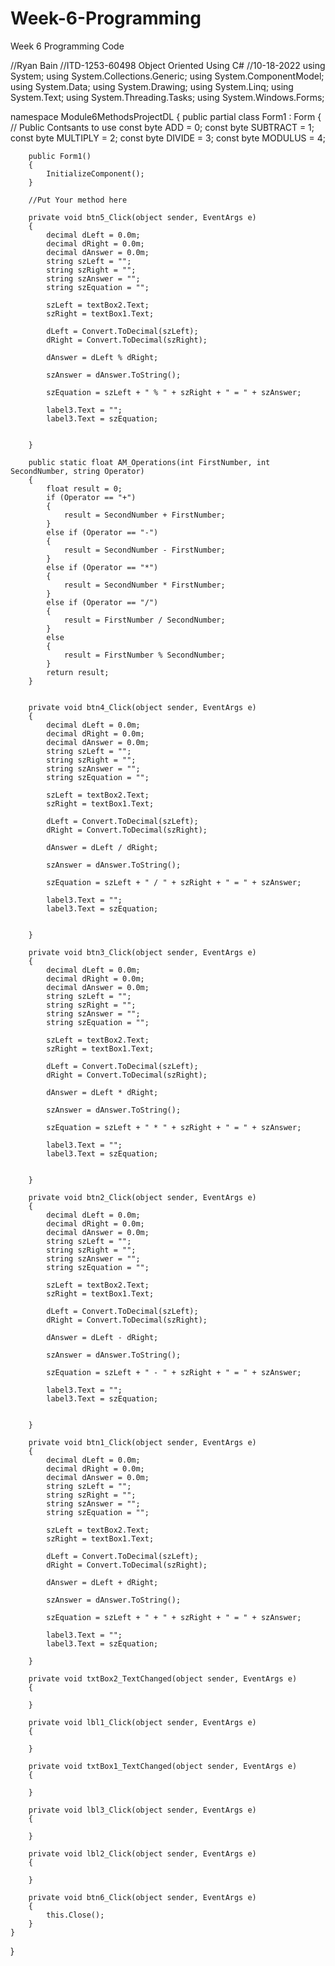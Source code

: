 # Week-6-Programming
Week 6 Programming Code

//Ryan Bain
//ITD-1253-60498 Object Oriented Using C#
//10-18-2022
using System;
using System.Collections.Generic;
using System.ComponentModel;
using System.Data;
using System.Drawing;
using System.Linq;
using System.Text;
using System.Threading.Tasks;
using System.Windows.Forms;

namespace Module6MethodsProjectDL
{
    public partial class Form1 : Form
    {
        // Public Contsants to use
        const byte ADD = 0;
        const byte SUBTRACT = 1;
        const byte MULTIPLY = 2;
        const byte DIVIDE = 3;
        const byte MODULUS = 4;

        public Form1()
        {
            InitializeComponent();
        }

        //Put Your method here

        private void btn5_Click(object sender, EventArgs e)
        {
            decimal dLeft = 0.0m;
            decimal dRight = 0.0m;
            decimal dAnswer = 0.0m;
            string szLeft = "";
            string szRight = "";
            string szAnswer = "";
            string szEquation = "";

            szLeft = textBox2.Text;
            szRight = textBox1.Text;

            dLeft = Convert.ToDecimal(szLeft);
            dRight = Convert.ToDecimal(szRight);

            dAnswer = dLeft % dRight;

            szAnswer = dAnswer.ToString();

            szEquation = szLeft + " % " + szRight + " = " + szAnswer;

            label3.Text = "";
            label3.Text = szEquation;


        }

        public static float AM_Operations(int FirstNumber, int SecondNumber, string Operator)
        {
            float result = 0;
            if (Operator == "+")
            {
                result = SecondNumber + FirstNumber;
            }
            else if (Operator == "-")
            {
                result = SecondNumber - FirstNumber;
            }
            else if (Operator == "*")
            {
                result = SecondNumber * FirstNumber;
            }
            else if (Operator == "/")
            {
                result = FirstNumber / SecondNumber;
            }
            else
            {
                result = FirstNumber % SecondNumber;
            }
            return result;
        }


        private void btn4_Click(object sender, EventArgs e)
        {
            decimal dLeft = 0.0m;
            decimal dRight = 0.0m;
            decimal dAnswer = 0.0m;
            string szLeft = "";
            string szRight = "";
            string szAnswer = "";
            string szEquation = "";

            szLeft = textBox2.Text;
            szRight = textBox1.Text;

            dLeft = Convert.ToDecimal(szLeft);
            dRight = Convert.ToDecimal(szRight);

            dAnswer = dLeft / dRight;

            szAnswer = dAnswer.ToString();

            szEquation = szLeft + " / " + szRight + " = " + szAnswer;

            label3.Text = "";
            label3.Text = szEquation;


        }

        private void btn3_Click(object sender, EventArgs e)
        {
            decimal dLeft = 0.0m;
            decimal dRight = 0.0m;
            decimal dAnswer = 0.0m;
            string szLeft = "";
            string szRight = "";
            string szAnswer = "";
            string szEquation = "";

            szLeft = textBox2.Text;
            szRight = textBox1.Text;

            dLeft = Convert.ToDecimal(szLeft);
            dRight = Convert.ToDecimal(szRight);

            dAnswer = dLeft * dRight;

            szAnswer = dAnswer.ToString();

            szEquation = szLeft + " * " + szRight + " = " + szAnswer;

            label3.Text = "";
            label3.Text = szEquation;


        }

        private void btn2_Click(object sender, EventArgs e)
        {
            decimal dLeft = 0.0m;
            decimal dRight = 0.0m;
            decimal dAnswer = 0.0m;
            string szLeft = "";
            string szRight = "";
            string szAnswer = "";
            string szEquation = "";

            szLeft = textBox2.Text;
            szRight = textBox1.Text;

            dLeft = Convert.ToDecimal(szLeft);
            dRight = Convert.ToDecimal(szRight);

            dAnswer = dLeft - dRight;

            szAnswer = dAnswer.ToString();

            szEquation = szLeft + " - " + szRight + " = " + szAnswer;

            label3.Text = "";
            label3.Text = szEquation;


        }

        private void btn1_Click(object sender, EventArgs e)
        {
            decimal dLeft = 0.0m;
            decimal dRight = 0.0m;
            decimal dAnswer = 0.0m;
            string szLeft = "";
            string szRight = "";
            string szAnswer = "";
            string szEquation = "";

            szLeft = textBox2.Text;
            szRight = textBox1.Text;

            dLeft = Convert.ToDecimal(szLeft);
            dRight = Convert.ToDecimal(szRight);

            dAnswer = dLeft + dRight;

            szAnswer = dAnswer.ToString();

            szEquation = szLeft + " + " + szRight + " = " + szAnswer;

            label3.Text = "";
            label3.Text = szEquation;

        }

        private void txtBox2_TextChanged(object sender, EventArgs e)
        {

        }

        private void lbl1_Click(object sender, EventArgs e)
        {

        }

        private void txtBox1_TextChanged(object sender, EventArgs e)
        {

        }

        private void lbl3_Click(object sender, EventArgs e)
        {

        }

        private void lbl2_Click(object sender, EventArgs e)
        {

        }

        private void btn6_Click(object sender, EventArgs e)
        {
            this.Close();
        }
    }
}

